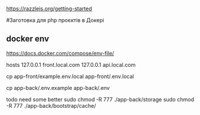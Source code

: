 https://razzlejs.org/getting-started

#Заготовка для php проєктів в Докері


## docker env
https://docs.docker.com/compose/env-file/



hosts
127.0.0.1	front.local.com
127.0.0.1	api.local.com


cp app-front/example.env.local app-front/.env.local

cp app-back/.env.example app-back/.env

todo need some better
sudo chmod -R 777 ./app-back/storage
sudo chmod -R 777 ./app-back/bootstrap/cache/

